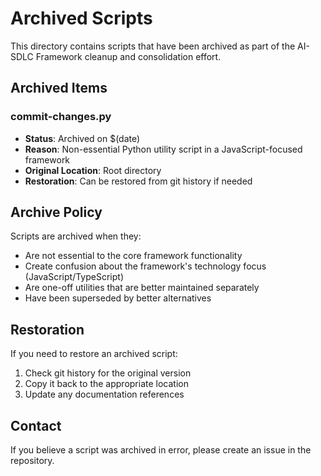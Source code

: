 # Archived Scripts

This directory contains scripts that have been archived as part of the AI-SDLC Framework cleanup and consolidation effort.

## Archived Items

### commit-changes.py
- **Status**: Archived on $(date)
- **Reason**: Non-essential Python utility script in a JavaScript-focused framework
- **Original Location**: Root directory
- **Restoration**: Can be restored from git history if needed

## Archive Policy

Scripts are archived when they:
- Are not essential to the core framework functionality
- Create confusion about the framework's technology focus (JavaScript/TypeScript)
- Are one-off utilities that are better maintained separately
- Have been superseded by better alternatives

## Restoration

If you need to restore an archived script:
1. Check git history for the original version
2. Copy it back to the appropriate location
3. Update any documentation references

## Contact

If you believe a script was archived in error, please create an issue in the repository.
